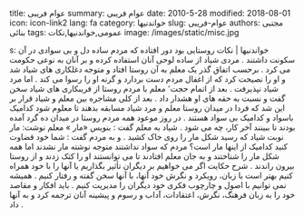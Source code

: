 title: عوام فریبی
summary: عوام فریبی
date: 2010-5-28
modified: 2018-08-01
icon:  icon-link2
lang: fa
category: خواندنیها
slug: عوام-فریبی
authors: مجتبی بنائی
tags: عمومی,خواندنیها,نکات
image: /images/static/misc.jpg

s: خواندنیها | نکات    روستایی  بود  دور  افتاده  که  مردم  ساده  دل  و  بی  سوادی  در آن سکونت  داشتند . مردی  شیاد  از  ساده  لوحی  آنان  استفاده  کرده  و  بر  آنان  به نوعی  حکومت  می  کرد . برحسب  اتفاق  گذر  یک  معلم  به  آن  روستا  افتاد  و  متوجه  دغلکاری  های  شیاد  شد  و  او  را  نصیحت  کرد  که  از  اغفال  مردم  دست  بردارد  و  گرنه  او را رسوا می  کند . اما  مرد  شیاد  نپذیرفت . بعد  از  اتمام  حجت٬  معلم  با  مردم  روستا از فریبکاری  های  شیاد  سخن  گفت  و  نسبت  به  حقه  های  او  هشدار  داد . بعد  از کلی  مشاجره  بین  معلم  و  شیاد  قرار  بر  این  شد  که  فردا  در  میدان  روستا  معلم  و مرد شیاد  مسابقه  بدهند  تا  معلوم  شود  کدامیک  باسواد  و  کدامیک  بی  سواد  هستند .  در روز موعود همه مردم روستا در میدان  ده  گرد  آمده  بودند  تا  ببینند  آخر  کار،  چه  می  شود .  شیاد  به  معلم  گفت : بنویس  «مار »  معلم  نوشت: مار   نوبت شیاد  که  رسید  شکل  مار  را  روی  خاک  کشید .  و به مردم  گفت : شما  خود  قضاوت  کنید  کدامیک  از  اینها  مار  است؟   مردم که  سواد  نداشتند متوجه نوشته مار نشدند اما همه شکل  مار  را  شناختند  و  به  جان  معلم  افتادند تا می  توانستند  او  را  کتک  زدند  و  از  روستا  بیرون  راندند .  شرح  حکایت   اگر  می  خواهیم  بر  دیگران  تأثیر  بگذاریم  یا  آنها  را  با  خود  همراه  کنیم  بهتر  است  با  زبان،  رویکرد  و  نگرش  خود  آنها،  با  آنها  سخن  گفته  و  رفتار  کنیم . همیشه  نمی  توانیم  با  اصول  و  چارچوب  فکری  خود  دیگران  را  مدیریت  کنیم . باید  افکار  و  مقاصد  خود  را  به  زبان  فرهنگ،  نگرش،  اعتقادات،  آداب  و  رسوم  و  پیشینه  آنان  ترجمه  کرد  و  به  آنها  داد .